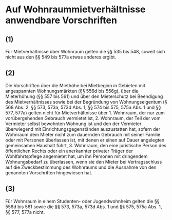 # Auf Wohnraummietverhältnisse anwendbare Vorschriften



## (1)

 Für Mietverhältnisse über Wohnraum gelten die §§ 535 bis 548, soweit sich nicht aus den §§ 549 bis 577a etwas anderes ergibt.

## (2)

 Die Vorschriften über die Miethöhe bei Mietbeginn in Gebieten mit angespannten Wohnungsmärkten (§§ 556d bis 556g), über die Mieterhöhung (§§ 557 bis 561) und über den Mieterschutz bei Beendigung des Mietverhältnisses sowie bei der Begründung von Wohnungseigentum (§ 568 Abs. 2, §§ 573, 573a, 573d Abs. 1, §§ 574 bis 575, 575a Abs. 1 und §§ 577, 577a) gelten nicht für Mietverhältnisse über  1.
 Wohnraum, der nur zum vorübergehenden Gebrauch vermietet ist,
 2.
 Wohnraum, der Teil der vom Vermieter selbst bewohnten Wohnung ist und den der Vermieter überwiegend mit Einrichtungsgegenständen auszustatten hat, sofern der Wohnraum dem Mieter nicht zum dauernden Gebrauch mit seiner Familie oder mit Personen überlassen ist, mit denen er einen auf Dauer angelegten gemeinsamen Haushalt führt,
 3.
 Wohnraum, den eine juristische Person des öffentlichen Rechts oder ein anerkannter privater Träger der Wohlfahrtspflege angemietet hat, um ihn Personen mit dringendem Wohnungsbedarf zu überlassen, wenn sie den Mieter bei Vertragsschluss auf die Zweckbestimmung des Wohnraums und die Ausnahme von den genannten Vorschriften hingewiesen hat.


## (3)

 Für Wohnraum in einem Studenten- oder Jugendwohnheim gelten die §§ 556d bis 561 sowie die §§ 573, 573a, 573d Abs. 1 und §§ 575, 575a Abs. 1, §§ 577, 577a nicht. 


